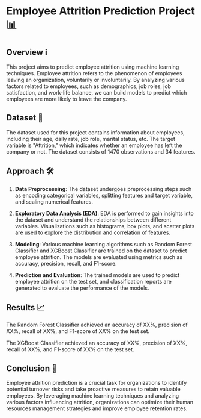 # Employee Attrition Prediction Project 📊

## Overview ℹ️

This project aims to predict employee attrition using machine learning techniques. Employee attrition refers to the phenomenon of employees leaving an organization, voluntarily or involuntarily. By analyzing various factors related to employees, such as demographics, job roles, job satisfaction, and work-life balance, we can build models to predict which employees are more likely to leave the company.

## Dataset 📑

The dataset used for this project contains information about employees, including their age, daily rate, job role, marital status, etc. The target variable is "Attrition," which indicates whether an employee has left the company or not. The dataset consists of 1470 observations and 34 features.

## Approach 🛠️

1. **Data Preprocessing**: The dataset undergoes preprocessing steps such as encoding categorical variables, splitting features and target variable, and scaling numerical features.

2. **Exploratory Data Analysis (EDA)**: EDA is performed to gain insights into the dataset and understand the relationships between different variables. Visualizations such as histograms, box plots, and scatter plots are used to explore the distribution and correlation of features.

3. **Modeling**: Various machine learning algorithms such as Random Forest Classifier and XGBoost Classifier are trained on the dataset to predict employee attrition. The models are evaluated using metrics such as accuracy, precision, recall, and F1-score.

4. **Prediction and Evaluation**: The trained models are used to predict employee attrition on the test set, and classification reports are generated to evaluate the performance of the models.

## Results 📈

The Random Forest Classifier achieved an accuracy of XX%, precision of XX%, recall of XX%, and F1-score of XX% on the test set.

The XGBoost Classifier achieved an accuracy of XX%, precision of XX%, recall of XX%, and F1-score of XX% on the test set.

## Conclusion 🎉

Employee attrition prediction is a crucial task for organizations to identify potential turnover risks and take proactive measures to retain valuable employees. By leveraging machine learning techniques and analyzing various factors influencing attrition, organizations can optimize their human resources management strategies and improve employee retention rates.
